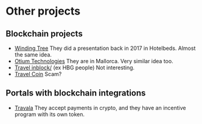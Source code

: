 # Other projects

## Blockchain projects
 - [Winding Tree](https://windingtree.com/) They did a presentation back in 2017 in Hotelbeds. Almost the same idea.
 - [Otium Technologies](https://otiumtechnologies.com/) They are in Mallorca. Very similar idea too.
 - [Travel inblock/](https://travel-inblock.io/) (ex HBG people) Not interesting.
 - [Travel Coin](https://tcoin.one/) Scam?

## Portals with blockchain integrations
 - [Travala](https://www.travala.com/) They accept payments in crypto, and they have an incentive program with its 
   own token.